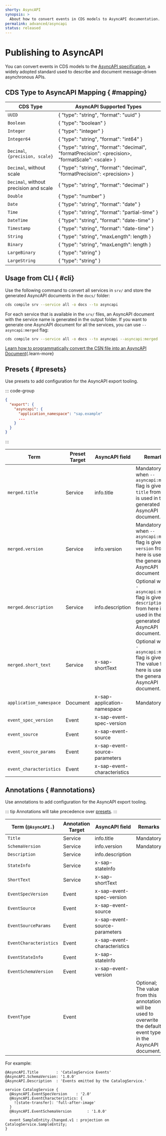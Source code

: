 ```yaml
---
shorty: AsyncAPI
synopsis: >
  About how to convert events in CDS models to AsyncAPI documentation.
permalink: advanced/asyncapi
status: released
---
```


# Publishing to AsyncAPI

You can convert events in CDS models to the [AsyncAPI specification](https://www.asyncapi.com), a widely adopted standard used to describe and document message-driven asynchronous APIs.

## CDS Type to AsyncAPI Mapping { #mapping}

CDS Type | AsyncAPI Supported Types
-----|-------------------
`UUID` | { "type": "string", "format": "uuid" }
`Boolean` | { "type": "boolean" }
`Integer` | { "type": "integer" }
`Integer64` | { "type": "string", "format": "int64" }
`Decimal`, `{precision, scale}` | { "type": "string", "format": "decimal", "formatPrecision": \<precision\>, "formatScale": \<scale\> }
`Decimal`, without scale | { "type": "string", "format": "decimal", "formatPrecision": \<precision\> }
`Decimal`, without precision and scale | { "type": "string", "format": "decimal" }
`Double` | { "type": "number" }
`Date` | { "type": "string", "format": "date" }
`Time` | 	{ "type": "string", "format": "partial-time" }
`DateTime` | { "type": "string", "format": "date-time" }
`Timestamp` | { "type": "string", "format": "date-time" }
`String` | { "type": "string", "maxLength": length }
`Binary` | { "type": "string", "maxLength": length }
`LargeBinary` | { "type": "string" }
`LargeString` | { "type": "string" }

## Usage from CLI { #cli}

Use the following command to convert all services in `srv/` and store the generated AsyncAPI documents in the `docs/` folder:

```sh
cds compile srv --service all -o docs --to asyncapi
```

For each service that is available in the `srv/` files, an AsyncAPI document with the service name is generated in the output folder.
If you want to generate one AsyncAPI document for all the services, you can use `--asyncapi:merged` flag:

```sh
cds compile srv --service all -o docs --to asyncapi --asyncapi:merged
```

[Learn how to programmatically convert the CSN file into an AsyncAPI Document](../node.js/cds-compile#to-asyncapi){.learn-more}

## Presets { #presets}

Use presets to add configuration for the AsyncAPI export tooling.

::: code-group
```json [.cdsrc.json]
{
  "export": {
    "asyncapi": {
      "application_namespace": "sap.example"
      ...
    }
  }
}
```
:::

Term | Preset Target | AsyncAPI field | Remarks
-----|-------------------|-------------- | ------------
`merged.title` | Service | info.title | Mandatory when `--asyncapi:merged` flag is given. `title` from here is used in the generated AsyncAPI document.
`merged.version` | Service | info.version | Mandatory when `--asyncapi:merged` flag is given. `version` from here is used in the generated AsyncAPI document
`merged.description` | Service | info.description | Optional when `--asyncapi:merged` flag is given. `description` from here is used in the generated AsyncAPI document.
`merged.short_text` | Service | x-sap-shortText | Optional when `--asyncapi:merged` flag is given. The value from here is used in the generated AsyncAPI document.
`application_namespace` | Document | x-sap-application-namespace | Mandatory
`event_spec_version` | Event | x-sap-event-spec-version |
`event_source` | Event | x-sap-event-source |
`event_source_params` | Event | x-sap-event-source-parameters |
`event_characteristics` | Event | x-sap-event-characteristics |

## Annotations { #annotations}

Use annotations to add configuration for the AsyncAPI export tooling.

::: tip
Annotations will take precedence over [presets](#presets).
:::

Term (`@AsyncAPI.`)| Annotation Target | AsyncAPI field | Remarks
-----|-------------------|-------------- | ----------
`Title` | Service | info.title | Mandatory
`SchemaVersion` | Service | info.version | Mandatory
`Description` | Service | info.description |
`StateInfo` | Service | x-sap-stateInfo |
`ShortText` | Service | x-sap-shortText |
`EventSpecVersion` | Event | x-sap-event-spec-version |
`EventSource` | Event | x-sap-event-source |
`EventSourceParams` | Event | x-sap-event-source-parameters |
`EventCharacteristics` | Event | x-sap-event-characteristics |
`EventStateInfo` | Event | x-sap-stateInfo |
`EventSchemaVersion` | Event | x-sap-event-version |
`EventType` | Event | | Optional; The value from this annotation will be used to overwrite the default event type in the AsyncAPI document.

For example:

```cds
@AsyncAPI.Title        : 'CatalogService Events'
@AsyncAPI.SchemaVersion: '1.0.0'
@AsyncAPI.Description  : 'Events emitted by the CatalogService.'

service CatalogService {
  @AsyncAPI.EventSpecVersion    : '2.0'
  @AsyncAPI.EventCharacteristics: {
    ![state-transfer]: 'full-after-image'
  }
  @AsyncAPI.EventSchemaVersion       : '1.0.0'

  event SampleEntity.Changed.v1 : projection on CatalogService.SampleEntity;
}
```

